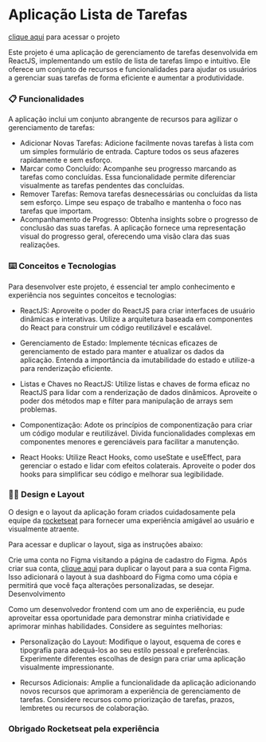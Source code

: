 # Aplicação Lista de Tarefas

[clique aqui](https://rocketseat-ignite-challenge-01.vercel.app/) para acessar o projeto

Este projeto é uma aplicação de gerenciamento de tarefas desenvolvida em ReactJS, implementando um estilo de lista de tarefas limpo e intuitivo. Ele oferece um conjunto de recursos e funcionalidades para ajudar os usuários a gerenciar suas tarefas de forma eficiente e aumentar a produtividade.

### 📋 Funcionalidades
A aplicação inclui um conjunto abrangente de recursos para agilizar o gerenciamento de tarefas:

* Adicionar Novas Tarefas: Adicione facilmente novas tarefas à lista com um simples formulário de entrada. Capture todos os seus afazeres rapidamente e sem esforço.
* Marcar como Concluído: Acompanhe seu progresso marcando as tarefas como concluídas. Essa funcionalidade permite diferenciar visualmente as tarefas pendentes das concluídas.
* Remover Tarefas: Remova tarefas desnecessárias ou concluídas da lista sem esforço. Limpe seu espaço de trabalho e mantenha o foco nas tarefas que importam.
* Acompanhamento de Progresso: Obtenha insights sobre o progresso de conclusão das suas tarefas. A aplicação fornece uma representação visual do progresso geral, oferecendo uma visão clara das suas realizações.

### ⌨️ Conceitos e Tecnologias
Para desenvolver este projeto, é essencial ter amplo conhecimento e experiência nos seguintes conceitos e tecnologias:

* ReactJS: Aproveite o poder do ReactJS para criar interfaces de usuário dinâmicas e interativas. Utilize a arquitetura baseada em componentes do React para construir um código reutilizável e escalável.

* Gerenciamento de Estado: Implemente técnicas eficazes de gerenciamento de estado para manter e atualizar os dados da aplicação. Entenda a importância da imutabilidade do estado e utilize-a para renderização eficiente.

* Listas e Chaves no ReactJS: Utilize listas e chaves de forma eficaz no ReactJS para lidar com a renderização de dados dinâmicos. Aproveite o poder dos métodos map e filter para manipulação de arrays sem problemas.

* Componentização: Adote os princípios de componentização para criar um código modular e reutilizável. Divida funcionalidades complexas em componentes menores e gerenciáveis para facilitar a manutenção.

* React Hooks: Utilize React Hooks, como useState e useEffect, para gerenciar o estado e lidar com efeitos colaterais. Aproveite o poder dos hooks para simplificar seu código e melhorar sua legibilidade.

### 🧑‍🎨 Design e Layout

O design e o layout da aplicação foram criados cuidadosamente pela equipe da [rocketseat](https://www.rocketseat.com.br/) para fornecer uma experiência amigável ao usuário e visualmente atraente.

Para acessar e duplicar o layout, siga as instruções abaixo:

Crie uma conta no Figma visitando a página de cadastro do Figma.
Após criar sua conta, [clique aqui](https://www.figma.com/file/0n0zDN7zbzhRbaEO74Xesx/ToDo-List/duplicate) para duplicar o layout para a sua conta Figma. Isso adicionará o layout à sua dashboard do Figma como uma cópia e permitirá que você faça alterações personalizadas, se desejar.
Desenvolvimento

Como um desenvolvedor frontend com  um ano de experiência, eu pude aproveitar essa oportunidade para demonstrar minha criatividade e aprimorar minhas habilidades. Considere as seguintes melhorias:

* Personalização do Layout: Modifique o layout, esquema de cores e tipografia para adequá-los ao seu estilo pessoal e preferências. Experimente diferentes escolhas de design para criar uma aplicação visualmente impressionante.

* Recursos Adicionais: Amplie a funcionalidade da aplicação adicionando novos recursos que aprimoram a experiência de gerenciamento de tarefas. Considere recursos como priorização de tarefas, prazos, lembretes ou recursos de colaboração.

### Obrigado Rocketseat pela experiência